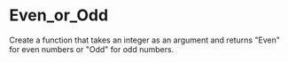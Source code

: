 # Even_or_Odd
Create a function that takes an integer as an argument and returns "Even" for even numbers or "Odd" for odd numbers.
